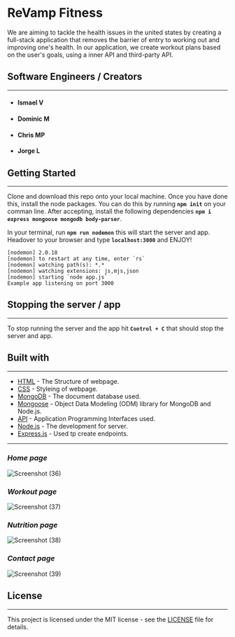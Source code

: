  # **ReVamp Fitness**
 We are aiming to tackle the health issues in the united states by creating a full-stack application that removes the barrier of entry to working out and improving one's health. In our application, we create workout plans based on the user's goals, using a inner API and third-party API.

## **Software Engineers / Creators**
---
- #### **Ismael V**
- #### **Dominic M**
- #### **Chris MP**
- #### **Jorge L**

## **Getting Started**
---
Clone and download this repo onto your local machine. Once you have done this, install the node packages. You can do this by running **```npm init```** on your comman line. After accepting, install the following dependencies **```npm i express mongoose mongodb body-parser```**.


In your terminal, run **```npm run nodemon```** this will start the server and app. Headover to your browser and type **```localhost:3000```** and ENJOY!
```
[nodemon] 2.0.18
[nodemon] to restart at any time, enter `rs`
[nodemon] watching path(s): *.*
[nodemon] watching extensions: js,mjs,json
[nodemon] starting `node app.js`
Example app listening on port 3000
```
## **Stopping the server / app**
---
To stop running the server and the app hit **```Control + C```** that should stop the server and app.

## **Built with**
---
* [HTML](https://developer.mozilla.org/en-US/docs/Learn/Getting_started_with_the_web/HTML_basics) - The Structure of webpage.
* [CSS](https://developer.mozilla.org/en-US/docs/Web/CSS) - Styleing of webpage.
* [MongoDB](https://www.mongodb.com/) - The document database used.
* [Mongoose](https://mongoosejs.com/docs/) - Object Data Modeling (ODM) library for MongoDB and Node.js.
* [API]() - Application Programming Interfaces used.
* [Node.js](https://nodejs.org/en/) - The development for server.
* [Express.js](https://developer.mozilla.org/en-US/docs/Learn/Server-side/Express_Nodejs) - Used tp create endpoints. 

---
### **_Home page_**
![Screenshot (36)](https://user-images.githubusercontent.com/49052244/140564837-70506819-0c19-4949-83d1-1b0ec067e9ff.png)

### **_Workout page_**
![Screenshot (37)](https://user-images.githubusercontent.com/49052244/140564851-25861b17-24fe-4600-b032-cda791f8aadf.png)

### **_Nutrition page_**
![Screenshot (38)](https://user-images.githubusercontent.com/49052244/140564884-a63deb47-6d2f-437e-a042-30de5075325b.png)

### **_Contact page_**
![Screenshot (39)](https://user-images.githubusercontent.com/49052244/140564915-d2b06529-6898-42fb-903e-fab51c64712a.png)

## **License**
---
This project is licensed under the MIT license - see the [LICENSE](../LICENSE) file for details.

